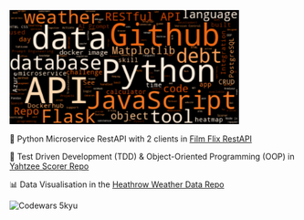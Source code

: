![Ellen Houghton Skills Word Cloud](https://github.com/annwyl21/annwyl21.github.io/blob/main/images/github_profile_image.png) 

🐍 Python Microservice RestAPI with 2 clients in [Film Flix RestAPI](https://github.com/annwyl21/FilmFlixRestAPI)

&#129514; Test Driven Development (TDD) & Object-Oriented Programming (OOP) in [Yahtzee Scorer Repo](https://github.com/annwyl21/yahtzee)

&#128202; Data Visualisation in the [Heathrow Weather Data Repo](https://github.com/annwyl21/heatmap_weather)

![Codewars 5kyu](https://www.codewars.com/users/annwyl21/badges/micro)
